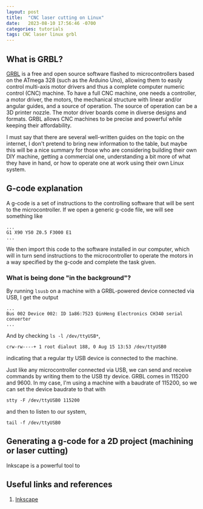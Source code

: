 ```yaml
---
layout: post
title:  "CNC laser cutting on Linux"
date:   2023-08-10 17:56:46 -0700
categories: tutorials
tags: CNC laser linux grbl
---
```


## What is GRBL?

[GRBL][grbl] is a free and open source software flashed to microcontrollers based on the ATmega 328 (such as the Arduino Uno), allowing them to easily control multi-axis motor drivers and thus a complete computer numeric control (CNC) machine.  To have a full CNC machine, one needs a controller, a motor driver, the motors, the mechanical structure with linear and/or angular guides, and a source of operation.  The source of operation can be a 3D printer nozzle.  The motor driver boards come in diverse designs and formats.  GRBL allows CNC machines to be precise and powerful while keeping their affordability.

I must say that there are several well-written guides on the topic on the internet, I don't pretend to bring new information to the table, but maybe this will be a nice summary for those who are considering building their own DIY machine, getting a commercial one, understanding a bit more of what they have in hand, or how to operate one at work using their own Linux system.

## G-code explanation

A g-code is a set of instructions to the controlling software that will be sent to the microcontroller.  If we open a generic g-code file, we will see something like
```
...
G1 X90 Y50 Z0.5 F3000 E1
...
```

We then import this code to the software installed in our computer, which will in turn send instructions to the microcontroller to operate the motors in a way specified by the g-code and complete the task given.

### What is being done "in the background"?

By running ``lsusb`` on a machine with a GRBL-powered device connected via USB, I get the output

```
...
Bus 002 Device 002: ID 1a86:7523 QinHeng Electronics CH340 serial converter
...
```

And by checking ``ls -l /dev/ttyUSB*``,
```
crw-rw----+ 1 root dialout 188, 0 Aug 15 13:53 /dev/ttyUSB0
```
indicating that a regular tty USB device is connected to the machine.

Just like any microcontroller connected via USB, we can send and receive commands by writing them to the USB tty device.  GRBL comes in 115200 and 9600.  In my case, I'm using a machine with a baudrate of 115200, so we can set the device baudrate to that with
```
stty -F /dev/ttyUSB0 115200
```
and then to listen to our system,
```
tail -f /dev/ttyUSB0
```

## Generating a g-code for a 2D project (machining or laser cutting)

Inkscape is a powerful tool to 

## Useful links and references

1. [Inkscape][inkscape]

[grbl]: https://www.grbl.org/
[grbl-git]: https://github.com/grbl/grbl
[inkscape]: https://inkscape.org/
[jtech-photonics]: https://jtechphotonics.com/?page_id=2012
[cncjs]: https://cnc.js.org/
[cncjs-git]: https://github.com/cncjs/cncjs
[bcnc]: https://github.com/vlachoudis/bCNC